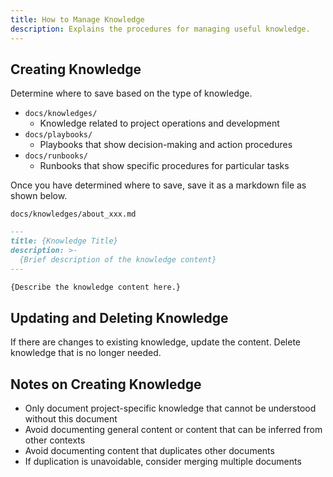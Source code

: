 ```yaml
---
title: How to Manage Knowledge
description: Explains the procedures for managing useful knowledge.
---
```


## Creating Knowledge

Determine where to save based on the type of knowledge.

- `docs/knowledges/`
  - Knowledge related to project operations and development
- `docs/playbooks/`
  - Playbooks that show decision-making and action procedures
- `docs/runbooks/`
  - Runbooks that show specific procedures for particular tasks

Once you have determined where to save, save it as a markdown file as shown below.

`docs/knowledges/about_xxx.md`
```markdown
---
title: {Knowledge Title}
description: >-
  {Brief description of the knowledge content}
---

{Describe the knowledge content here.}
```

## Updating and Deleting Knowledge

If there are changes to existing knowledge, update the content.
Delete knowledge that is no longer needed.

## Notes on Creating Knowledge

- Only document project-specific knowledge that cannot be understood without this document
- Avoid documenting general content or content that can be inferred from other contexts
- Avoid documenting content that duplicates other documents
- If duplication is unavoidable, consider merging multiple documents
